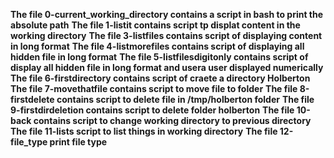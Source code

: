 **The file 0-current_working_directory contains a script in bash to print the absolute path**
**The file 1-listit contains script tp displat content in the working directory**
**The file 3-listfiles contains script of displaying content in long format**
**The file 4-listmorefiles contains script of displaying all hidden file in long format**
**The file 5-listfilesdigitonly contains script of display all hidden file in long format and usera user displayed numerically**
**The file 6-firstdirectory contains script of craete a directory Holberton**
**The file 7-movethatfile contains script to move file to folder**
**The file 8-firstdelete contains script to delete file in /tmp/holberton folder**
**The file 9-firstdirdeletion contains script to delete folder holberton**
**The file 10-back contains script to change working directory to previous directory**
**The file 11-lists script to list things in working directory**
**The file 12-file_type print file type**